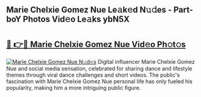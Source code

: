 ## Marie Chelxie Gomez Nue Le𝚊k𝚎d N𝚞𝚍es - Part-boY Photos Vid𝚎o Le𝚊ks ybN5X

# <h2><a href="http://fb6c4w6.evod.top/?m=Marie+Chelxie+Gomez+Nue">🔗 👉🔴 Marie Chelxie Gomez Nue Vid𝚎o Ph𝚘t𝚘s</a></h2>

[![Marie Chelxie Gomez Nue N𝚞d𝚎s](https://i.imgur.com/8V9OHl7.gif)](http://fb6c4w6.evod.top/?m=Marie+Chelxie+Gomez+Nue)
Digital influencer Marie Chelxie Gomez Nue and social media sensation, celebrated for sharing dance and lifestyle themes through viral dance challenges and short videos. The public's fascination with Marie Chelxie Gomez Nue personal life has only fueled his popularity, making him a more intriguing public figure. 
